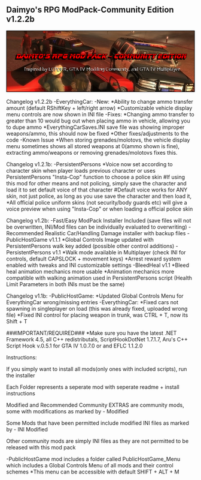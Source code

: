 ## Daimyo's RPG ModPack-Community Edition v1.2.2b ##



![Alt text](https://github.com/Daimyo21/GTA-IV-RPG-ModPack/blob/master/IntroImage.png "Daimyo's RPG ModPack-Community Edition")



Changelog v1.2.2b
-EverythingCar:
	-New:
		*Ability to change ammo transfer amount (default RShiftKey + left/right arrow)
		*Customizable vehicle display menu controls are now shown in INI file
	-Fixes:
		*Changing ammo transfer to greater than 10 would bug out when placing ammo in vehicle, allowing you to dupe ammo
		*EverythingCarSaves.INI save file was showing improper weapons/ammo, this should now be fixed
		*Other fixes/adjustments to the code
	-Known Issue
		*When storing grenades/molotovs, the vehicle display menu sometimes shows all stored weapons at 0(ammo shown is fine), extracting ammo/weapons or removing grenades/molotovs fixes this.


Changelog v1.2.1b:
-PersistentPersons
	*Voice now set according to character skin when player loads previous character or uses PersistentPersons "Insta-Cop" function to choose a police skin
		#If using this mod for other means and not policing, simply save the character and load it to set default voice of that character
		#Default voice works for ANY skin, not just police, as long as you use save the character and then load it,
	*All official police uniform skins (not security/body guards etc) will give a voice preview when using "Insta-Cop" or when loading a official police skin


Changelog v1.2b:
-Fast/Easy ModPack Installer Included (save files will not be overwritten, INI/Mod files can be individually evaluated to overwriting)
-Recommended Realistic Car/Handling Damage installer with backup files
-PublicHostGame v1.1.1
	*Global Controls Image updated with PersistentPersons walk key added (possible other control additions)
-PersistentPersons v1.1
	*Walk mode available in Multiplayer (check INI for controls, default CAPSLOCK + movement keys)
	*Arrest reward system enabled with tweaks and INI customizable settings
-BleedHeal v1.1
	*Bleed heal animation mechanics more usable
	*Animation mechanics more compatible with walking animation used in PersistentPersons script (Health Limit Parameters in both INIs must be the same)


Changelog v1.1b:
-PublicHostGame:
	*Updated Global Controls Menu for EverythingCar wrong/missing entries
-EverythingCar:
	*Fixed cars not spawning in singleplayer on load (this was already fixed, uploaded wrong file)
	*Fixed INI control for placing weapon in trunk, was CTRL + T, now its Shift + T

###IMPORTANT/REQUIRED###
	*Make sure you have the latest .NET Framework 4.5, all C++ redistributals, ScriptHookDotNet 1.7.1.7, Aru's C++ Script Hook v.0.5.1 
	for GTA IV 1.0.7.0 or and EFLC 1.1.2.0

Instructions:

If you simply want to install all mods(only ones with included scripts), run the installer

Each Folder represents a seperate mod with seperate readme + install instructions

Modified and Recommended Community EXTRAS are community mods, some with modifications as marked by - Modified

Some Mods that have been permitted include modified INI files as marked by - INI Modified

Other community mods are simply INI files as they are not permitted to be released with this mod pack


-PublicHostGame mod includes a folder called PublicHostGame_Menu which includes a Global Controls Menu of all mods and their control schemes
	*This menu can be accessible with default SHIFT + ALT + M
